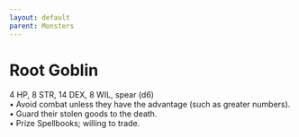 ```yaml
---
layout: default
parent: Monsters
---
```


# Root Goblin
4 HP, 8 STR, 14 DEX, 8 WIL, spear (d6)  
• Avoid combat unless they have the advantage (such as greater numbers).   
• Guard their stolen goods to the death.   
• Prize Spellbooks; willing to trade.   
